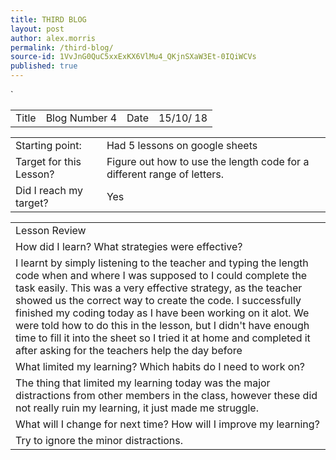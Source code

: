```yaml
---
title: THIRD BLOG
layout: post
author: alex.morris
permalink: /third-blog/
source-id: 1VvJnG0QuC5xxExKX6VlMu4_QKjnSXaW3Et-0IQiWCVs
published: true
---
```

`

<table>
  <tr>
    <td>Title</td>
    <td>Blog Number 4</td>
    <td>Date</td>
    <td>15/10/
18</td>
  </tr>
</table>


<table>
  <tr>
    <td>Starting point:</td>
    <td>
Had 5 lessons on google sheets</td>
  </tr>
  <tr>
    <td>Target for this Lesson?</td>
    <td>Figure out how to use the length code for a different range of letters.</td>
  </tr>
  <tr>
    <td>Did I reach my target? 
</td>
    <td>Yes</td>
  </tr>
</table>


<table>
  <tr>
    <td>Lesson Review</td>
  </tr>
  <tr>
    <td>How did I learn? What strategies were effective? </td>
  </tr>
  <tr>
    <td> I learnt by simply listening to the teacher and typing the length code when and where I was supposed to I could complete the task easily. This was a very effective strategy, as the teacher showed us the correct way to create the code. I successfully finished my coding today as I have been working on it alot. We were told how to do this in the lesson, but I didn't have enough time to fill it into the sheet so I tried it at home and completed it after asking for the teachers help the day before
</td>
  </tr>
  <tr>
    <td>What limited my learning? Which habits do I need to work on? </td>
  </tr>
  <tr>
    <td>The thing that limited my learning today was the major distractions from other members in the class, however these did not really ruin my learning, it just made me struggle. </td>
  </tr>
  <tr>
    <td>What will I change for next time? How will I improve my learning?</td>
  </tr>
  <tr>
    <td>Try to ignore the minor distractions.</td>
  </tr>
</table>


